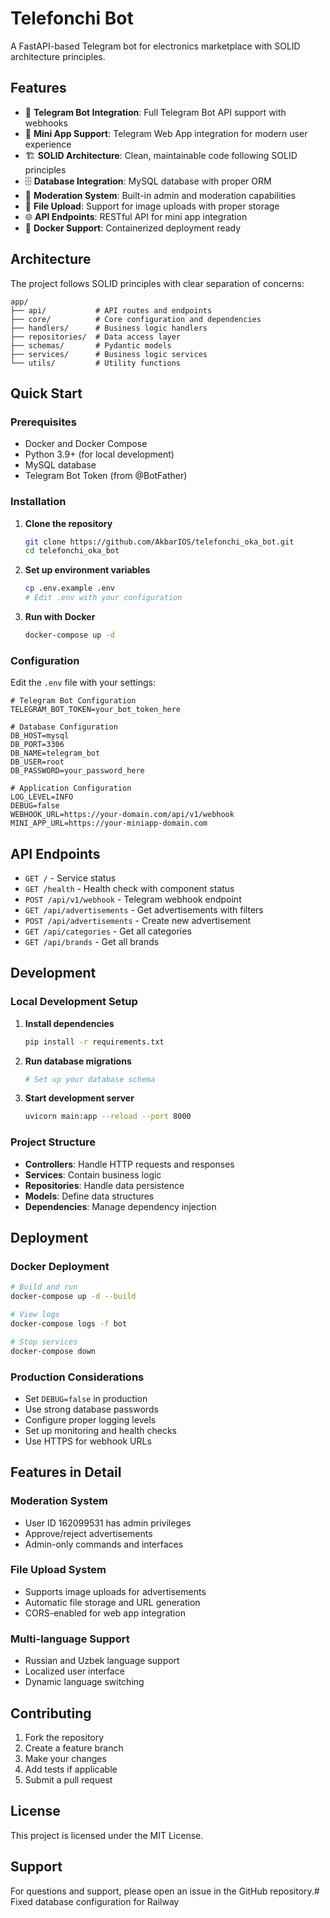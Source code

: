# Telefonchi Bot

A FastAPI-based Telegram bot for electronics marketplace with SOLID architecture principles.

## Features

- 🤖 **Telegram Bot Integration**: Full Telegram Bot API support with webhooks
- 📱 **Mini App Support**: Telegram Web App integration for modern user experience
- 🏗️ **SOLID Architecture**: Clean, maintainable code following SOLID principles
- 🗄️ **Database Integration**: MySQL database with proper ORM
- 🔐 **Moderation System**: Built-in admin and moderation capabilities
- 📸 **File Upload**: Support for image uploads with proper storage
- 🌐 **API Endpoints**: RESTful API for mini app integration
- 🐳 **Docker Support**: Containerized deployment ready

## Architecture

The project follows SOLID principles with clear separation of concerns:

```
app/
├── api/           # API routes and endpoints
├── core/          # Core configuration and dependencies
├── handlers/      # Business logic handlers
├── repositories/  # Data access layer
├── schemas/       # Pydantic models
├── services/      # Business logic services
└── utils/         # Utility functions
```

## Quick Start

### Prerequisites

- Docker and Docker Compose
- Python 3.9+ (for local development)
- MySQL database
- Telegram Bot Token (from @BotFather)

### Installation

1. **Clone the repository**
   ```bash
   git clone https://github.com/AkbarIOS/telefonchi_oka_bot.git
   cd telefonchi_oka_bot
   ```

2. **Set up environment variables**
   ```bash
   cp .env.example .env
   # Edit .env with your configuration
   ```

3. **Run with Docker**
   ```bash
   docker-compose up -d
   ```

### Configuration

Edit the `.env` file with your settings:

```env
# Telegram Bot Configuration
TELEGRAM_BOT_TOKEN=your_bot_token_here

# Database Configuration
DB_HOST=mysql
DB_PORT=3306
DB_NAME=telegram_bot
DB_USER=root
DB_PASSWORD=your_password_here

# Application Configuration
LOG_LEVEL=INFO
DEBUG=false
WEBHOOK_URL=https://your-domain.com/api/v1/webhook
MINI_APP_URL=https://your-miniapp-domain.com
```

## API Endpoints

- `GET /` - Service status
- `GET /health` - Health check with component status
- `POST /api/v1/webhook` - Telegram webhook endpoint
- `GET /api/advertisements` - Get advertisements with filters
- `POST /api/advertisements` - Create new advertisement
- `GET /api/categories` - Get all categories
- `GET /api/brands` - Get all brands

## Development

### Local Development Setup

1. **Install dependencies**
   ```bash
   pip install -r requirements.txt
   ```

2. **Run database migrations**
   ```bash
   # Set up your database schema
   ```

3. **Start development server**
   ```bash
   uvicorn main:app --reload --port 8000
   ```

### Project Structure

- **Controllers**: Handle HTTP requests and responses
- **Services**: Contain business logic
- **Repositories**: Handle data persistence
- **Models**: Define data structures
- **Dependencies**: Manage dependency injection

## Deployment

### Docker Deployment

```bash
# Build and run
docker-compose up -d --build

# View logs
docker-compose logs -f bot

# Stop services
docker-compose down
```

### Production Considerations

- Set `DEBUG=false` in production
- Use strong database passwords
- Configure proper logging levels
- Set up monitoring and health checks
- Use HTTPS for webhook URLs

## Features in Detail

### Moderation System
- User ID 162099531 has admin privileges
- Approve/reject advertisements
- Admin-only commands and interfaces

### File Upload System
- Supports image uploads for advertisements
- Automatic file storage and URL generation
- CORS-enabled for web app integration

### Multi-language Support
- Russian and Uzbek language support
- Localized user interface
- Dynamic language switching

## Contributing

1. Fork the repository
2. Create a feature branch
3. Make your changes
4. Add tests if applicable
5. Submit a pull request

## License

This project is licensed under the MIT License.

## Support

For questions and support, please open an issue in the GitHub repository.# Fixed database configuration for Railway
